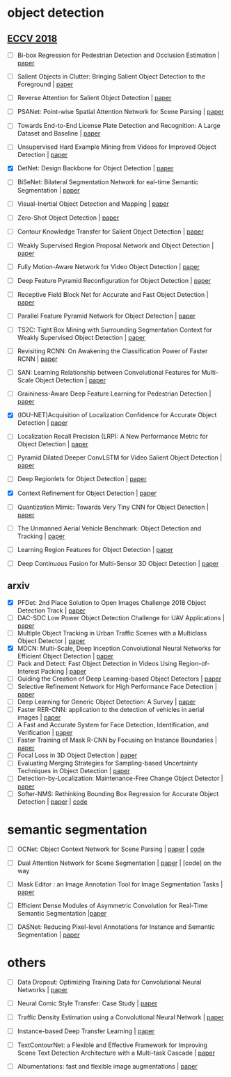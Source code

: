

# object detection

## [ECCV 2018](http://openaccess.thecvf.com/ECCV2018.py)
- [ ] Bi-box Regression for Pedestrian Detection and Occlusion Estimation | [paper](http://openaccess.thecvf.com/content_ECCV_2018/papers/CHUNLUAN_ZHOU_Bi-box_Regression_for_ECCV_2018_paper.pdf)
- [ ] Salient Objects in Clutter: Bringing Salient Object Detection to the Foreground | [paper](http://openaccess.thecvf.com/content_ECCV_2018/papers/Deng-Ping_Fan_Salient_Objects_in_ECCV_2018_paper.pdf)
- [ ] Reverse Attention for Salient Object Detection | [paper](http://10.3.200.202/cache/3/03/openaccess.thecvf.com/9af366e55649f3e6b9710226db380497/Shuhan_Chen_Reverse_Attention_for_ECCV_2018_paper.pdf)
- [ ] PSANet: Point-wise Spatial Attention Network for Scene Parsing | [paper](http://openaccess.thecvf.com/content_ECCV_2018/papers/Hengshuang_Zhao_PSANet_Point-wise_Spatial_ECCV_2018_paper.pdf)
- [ ] Towards End-to-End License Plate Detection and Recognition: A Large Dataset and Baseline | [paper](http://openaccess.thecvf.com/content_ECCV_2018/papers/Zhenbo_Xu_Towards_End-to-End_License_ECCV_2018_paper.pdf)
- [ ] Unsupervised Hard Example Mining from Videos for Improved Object Detection | [paper](http://openaccess.thecvf.com/content_ECCV_2018/papers/SouYoung_Jin_Unsupervised_Hard-Negative_Mining_ECCV_2018_paper.pdf)
- [x] DetNet: Design Backbone for Object Detection | [paper](http://openaccess.thecvf.com/content_ECCV_2018/papers/Zeming_Li_DetNet_Design_Backbone_ECCV_2018_paper.pdf)
- [ ] BiSeNet: Bilateral Segmentation Network for eal-time Semantic Segmentation | [paper](http://openaccess.thecvf.com/content_ECCV_2018/papers/Changqian_Yu_BiSeNet_Bilateral_Segmentation_ECCV_2018_paper.pdf)
- [ ] Visual-Inertial Object Detection and Mapping | [paper](http://openaccess.thecvf.com/content_ECCV_2018/papers/Xiaohan_Fei_Visual-Inertial_Object_Detection_ECCV_2018_paper.pdf)
- [ ] Zero-Shot Object Detection | [paper](http://openaccess.thecvf.com/content_ECCV_2018/papers/Ankan_Bansal_Zero-Shot_Object_Detection_ECCV_2018_paper.pdf)
- [ ] Contour Knowledge Transfer for Salient Object Detection | [paper](http://openaccess.thecvf.com/content_ECCV_2018/papers/Xin_Li_Contour_Knowledge_Transfer_ECCV_2018_paper.pdf)
- [ ] Weakly Supervised Region Proposal Network and Object Detection  | [paper](http://openaccess.thecvf.com/content_ECCV_2018/papers/Peng_Tang_Weakly_Supervised_Region_ECCV_2018_paper.pdf)
- [ ] Fully Motion-Aware Network for Video Object Detection | [paper](http://openaccess.thecvf.com/content_ECCV_2018/papers/Shiyao_Wang_Fully_Motion-Aware_Network_ECCV_2018_paper.pdf)
- [ ] Deep Feature Pyramid Reconfiguration for Object Detection | [paper](http://openaccess.thecvf.com/content_ECCV_2018/papers/Tao_Kong_Deep_Feature_Pyramid_ECCV_2018_paper.pdf)
- [ ] Receptive Field Block Net for Accurate and Fast Object Detection | [paper](http://openaccess.thecvf.com/content_ECCV_2018/papers/Songtao_Liu_Receptive_Field_Block_ECCV_2018_paper.pdf)
- [ ] Parallel Feature Pyramid Network for Object Detection | [paper](http://openaccess.thecvf.com/content_ECCV_2018/papers/Seung-Wook_Kim_Parallel_Feature_Pyramid_ECCV_2018_paper.pdf)
- [ ] TS2C: Tight Box Mining with Surrounding Segmentation Context for Weakly Supervised Object Detection | [paper](http://openaccess.thecvf.com/content_ECCV_2018/papers/Yunchao_Wei_TS2C_Tight_Box_ECCV_2018_paper.pdf)
- [ ] Revisiting RCNN: On Awakening the Classification Power of Faster RCNN | [paper](http://openaccess.thecvf.com/content_ECCV_2018/papers/Bowen_Cheng_Revisiting_RCNN_On_ECCV_2018_paper.pdf)
- [ ] SAN: Learning Relationship between Convolutional Features for Multi-Scale Object Detection | [paper](http://openaccess.thecvf.com/content_ECCV_2018/papers/Kim_SAN_Learning_Relationship_ECCV_2018_paper.pdf)
- [ ] Graininess-Aware Deep Feature Learning for Pedestrian Detection | [paper](http://openaccess.thecvf.com/content_ECCV_2018/papers/Chunze_Lin_Graininess-Aware_Deep_Feature_ECCV_2018_paper.pdf)
- [x] (IOU-NET)Acquisition of Localization Confidence for Accurate Object Detection | [paper](http://openaccess.thecvf.com/content_ECCV_2018/papers/Borui_Jiang_Acquisition_of_Localization_ECCV_2018_paper.pdf)
- [ ] Localization Recall Precision (LRP): A New Performance Metric for Object Detection | [paper](http://openaccess.thecvf.com/content_ECCV_2018/papers/Kemal_Oksuz_Localization_Recall_Precision_ECCV_2018_paper.pdf)
- [ ] Pyramid Dilated Deeper ConvLSTM for Video Salient Object Detection | [paper](http://openaccess.thecvf.com/content_ECCV_2018/papers/Hongmei_Song_Pseudo_Pyramid_Deeper_ECCV_2018_paper.pdf)
- [ ] Deep Regionlets for Object Detection | [paper](http://openaccess.thecvf.com/content_ECCV_2018/papers/Hongyu_Xu_Deep_Regionlets_for_ECCV_2018_paper.pdf)
- [x] Context Refinement for Object Detection | [paper](http://openaccess.thecvf.com/content_ECCV_2018/papers/Zhe_Chen_Context_Refinement_for_ECCV_2018_paper.pdf)
- [ ] Quantization Mimic: Towards Very Tiny CNN for Object Detection | [paper](http://openaccess.thecvf.com/content_ECCV_2018/papers/Yi_Wei_Quantization_Mimic_Towards_ECCV_2018_paper.pdf)
- [ ] The Unmanned Aerial Vehicle Benchmark: Object Detection and Tracking  | [paper](http://openaccess.thecvf.com/content_ECCV_2018/papers/Dawei_Du_The_Unmanned_Aerial_ECCV_2018_paper.pdf)
- [ ] Learning Region Features for Object Detection | [paper](http://openaccess.thecvf.com/content_ECCV_2018/papers/Jiayuan_Gu_Learning_Region_Features_ECCV_2018_paper.pdf)
- [ ] Deep Continuous Fusion for Multi-Sensor 3D Object Detection | [paper](http://openaccess.thecvf.com/content_ECCV_2018/papers/Ming_Liang_Deep_Continuous_Fusion_ECCV_2018_paper.pdf)


## arxiv

- [x] PFDet: 2nd Place Solution to Open Images Challenge 2018 Object Detection Track | [paper](https://arxiv.org/pdf/1809.00778.pdf)
- [ ] DAC-SDC Low Power Object Detection Challenge for UAV Applications | [paper](https://arxiv.org/pdf/1809.00110.pdf)
- [ ] Multiple Object Tracking in Urban Traffic Scenes with a Multiclass Object Detector | [paper](https://arxiv.org/pdf/1809.02073.pdf)
- [x] MDCN: Multi-Scale, Deep Inception Convolutional Neural Networks for Efficient Object Detection | [paper](https://arxiv.org/pdf/1809.01791.pdf)
- [ ] Pack and Detect: Fast Object Detection in Videos Using Region-of-Interest Packing | [paper](https://arxiv.org/pdf/1809.01701.pdf)
- [ ] Guiding the Creation of Deep Learning-based Object Detectors | [paper](https://arxiv.org/pdf/1809.03322.pdf)
- [ ] Selective Refinement Network for High Performance Face Detection | [paper](https://arxiv.org/pdf/1809.02693.pdf)
- [ ] Deep Learning for Generic Object Detection: A Survey | [paper](https://arxiv.org/pdf/1809.02165.pdf)
- [ ] Faster RER-CNN: application to the detection of vehicles in aerial images | [paper](https://arxiv.org/pdf/1809.07628.pdf)
- [ ] A Fast and Accurate System for Face Detection, Identification, and Verification | [paper](https://arxiv.org/pdf/1809.07586.pdf)
- [ ] Faster Training of Mask R-CNN by Focusing on Instance Boundaries | [paper](https://arxiv.org/pdf/1809.07069.pdf)
- [ ] Focal Loss in 3D Object Detection | [paper](https://arxiv.org/pdf/1809.06065.pdf)
- [ ] Evaluating Merging Strategies for Sampling-based Uncertainty Techniques in Object Detection | [paper](https://arxiv.org/pdf/1809.06006.pdf)
- [ ] Detection-by-Localization: Maintenance-Free Change Object Detector | [paper](https://arxiv.org/pdf/1809.05267.pdf)
- [ ] Softer-NMS: Rethinking Bounding Box Regression for Accurate Object Detection | [paper](https://arxiv.org/pdf/1809.08545.pdf) | [code](https://github.com/yihui-he/softer-NMS)

# semantic segmentation

- [ ] OCNet: Object Context Network for Scene Parsing | [paper](https://arxiv.org/pdf/1809.00916.pdf) | [code](https://github.com/PkuRainBow/OCNet)
- [ ] Dual Attention Network for Scene Segmentation | [paper](https://arxiv.org/pdf/1809.02983.pdf) | [code] on the way
- [ ] Mask Editor : an Image Annotation Tool for Image Segmentation Tasks | [paper](https://arxiv.org/pdf/1809.06461.pdf)
- [ ] Efficient Dense Modules of Asymmetric Convolution for Real-Time Semantic Segmentation |[paper](https://arxiv.org/pdf/1809.06323.pdf)
- [ ] DASNet: Reducing Pixel-level Annotations for Instance and Semantic Segmentation | [paper](https://arxiv.org/pdf/1809.06013.pdf)



# others

- [ ] Data Dropout: Optimizing Training Data for Convolutional Neural Networks | [paper](https://arxiv.org/pdf/1809.00193.pdf)
- [ ] Neural Comic Style Transfer: Case Study | [paper](https://arxiv.org/pdf/1809.01726.pdf)
- [ ] Traffic Density Estimation using a Convolutional Neural Network | [paper](https://arxiv.org/pdf/1809.01564.pdf)
- [ ] Instance-based Deep Transfer Learning | [paper](https://arxiv.org/pdf/1809.02776.pdf)
- [ ] TextContourNet: a Flexible and Effective Framework for Improving Scene Text Detection Architecture with a Multi-task Cascade | [paper](https://arxiv.org/pdf/1809.03050.pdf)
- [ ] Albumentations: fast and flexible image augmentations | [paper](https://arxiv.org/pdf/1809.06839.pdf)


